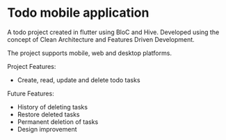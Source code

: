 # Todo mobile application

A todo project created in flutter using BloC and Hive. Developed using the concept of Clean Architecture and Features Driven Development.

The project supports mobile, web and desktop platforms.

Project Features:
- Create, read, update and delete todo tasks

Future Features:
- History of deleting tasks
- Restore deleted tasks
- Permanent deletion of tasks
- Design improvement